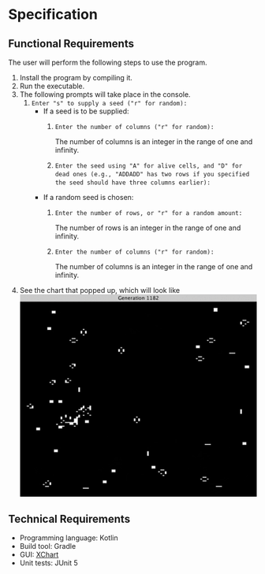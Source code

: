 # Specification

## Functional Requirements

The user will perform the following steps to use the program.
1. Install the program by compiling it.
1. Run the executable.
1. The following prompts will take place in the console.
    1. `Enter "s" to supply a seed ("r" for random): `
        - If a seed is to be supplied:
            1. `Enter the number of columns ("r" for random): `
            
                The number of columns is an integer in the range of one and infinity.
            1. `Enter the seed using "A" for alive cells, and "D" for dead ones (e.g., "ADDADD" has two rows if you specified the seed should have three columns earlier): `
        - If a random seed is chosen:
            1. `Enter the number of rows, or "r" for a random amount: `
        
                The number of rows is an integer in the range of one and infinity.
            1. `Enter the number of columns ("r" for random): `
    
                The number of columns is an integer in the range of one and infinity.
1. See the chart that popped up, which will look like ![Chart](chart_spec.png)

## Technical Requirements

- Programming language: Kotlin
- Build tool: Gradle
- GUI: [XChart](https://github.com/knowm/XChart)
- Unit tests: JUnit 5